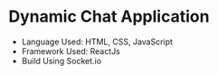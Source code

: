 # Dynamic Chat Application

* Language Used: HTML, CSS, JavaScript
* Framework Used: ReactJs
* Build Using Socket.io



